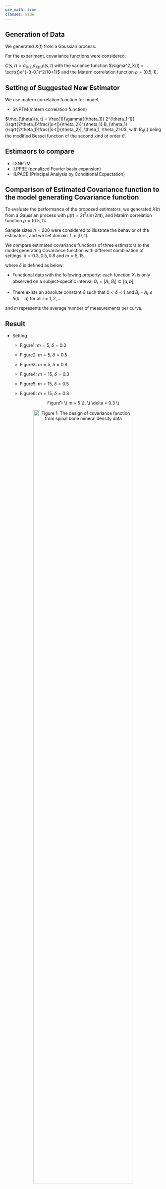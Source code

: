 ```yaml
---
use_math: true
classes: wide
---
```

<script type="text/javascript" async
  src="https://cdnjs.cloudflare.com/ajax/libs/mathjax/3.2.0/es5/tex-mml-chtml.js">
</script>


## Generation of Data 

We generated $X(t)$ from a Gaussian process. 

For the experiment, covariance functions were considered:

$C(s, t) = \sigma_{X(s)}\sigma_{X(t)}\rho(s, t)$ with the variance function $\sigma^2_X(t) = \sqrt{t}e^{-(t-0.1)^2/10+1}$ and the Matérn correlation function $\rho = (0.5, 1)$,


## Setting of Suggested New Estimator 

We use matern correlation function for model. 

- SNPTM(matern correlation function)

$\rho_{\theta}(s, t) = \frac{1}{\gamma{(\theta_1)} 2^{\theta_1-1}}(\sqrt{2\theta_1}\frac{|s-t|}{\theta_2})^{\theta_1}  B_{\theta_1}(\sqrt{2\theta_1}\frac{|s-t|}{\theta_2}), \theta_1, \theta_2>0$,
with  $B_{\theta}(.)$ being the modified Bessel function of the second kind of order $\theta$.


## Estimaors to compare 
- I.SNPTM
- II.PFBE (penalized Fourier basis expansion)
- III.PACE (Principal Analysis by Conditional Expectation)

## Comparison of Estimated Covariance function to the model generating Covariance function  

To evaluate the performance of the proposed estimators, we generated $X(t)$ from a Gaussian process with $\mu(t)=2t^{2} \sin(2\pi t)$, and Matérn correlation function $\rho = (0.5, 1)$:

Sample sizes $n = 200$ were considered to illustrate the behavior of the estimators, and we set domain $T = [0, 1]$. 

We compare estimated covariance functions of three estimators to the model generating Covariance function 
with different combination of settings: $\delta = 0.3, 0.5, 0.8$ and $m=5, 15$,

where $\delta$ is defined as below:

   - Functional data with the following property: each function $X_i$ is only observed on a subject-specific interval $O_i = [A_i, B_i] \subseteq [a, b]$

   - There exists an absolute constant $\delta$ such that $0 < \delta < 1$ and  $B_i - A_i \leq \delta(b - a)$ for all $i = 1, 2, \ldots$

and $m$ represents the average number of measurements per curve. 

## Result
- Setting
  
   - Figure1:  $m = 5$, $\delta =0.3$
  
   - Figure2:  $m = 5$, $\delta =0.5$

   - Figure3:  $m = 5$, $\delta =0.8$

   - Figure4:  $m = 15$, $\delta =0.3$

   - Figure5:  $m = 15$, $\delta =0.5$

   - Figure6:  $m = 15$, $\delta =0.8$


                      
                         
                                                 
                         
<div style="text-align:center;">
    <p>Figure1: \( m = 5 \), \( \delta = 0.3 \) </p>
   <img src="/images/p1.png" alt="Figure 1: The design of covariance function from spinal bone mineral density data" width="80%">
</div>




                                               
                         
<div style="text-align:center;">
    <p>Figure2: \( m = 5 \), \( \delta = 0.5 \) </p>
   <img src="/images/p2.png" alt="Figure 1: The design of covariance function from spinal bone mineral density data" width="80%">
</div>





                         
<div style="text-align:center;">
    <p>Figure3: \( m = 5 \), \( \delta = 0.8 \) </p>
   <img src="/images/p3.png" alt="Figure 1: The design of covariance function from spinal bone mineral density data" width="80%">
</div>




                                            


                         
<div style="text-align:center;">
    <p>Figure4: \( m = 15 \), \( \delta = 0.3 \) </p>
   <img src="/images/p4.png" alt="Figure 1: The design of covariance function from spinal bone mineral density data" width="80%">
</div>






                          
<div style="text-align:center;">
    <p>Figure5: \( m = 15 \), \( \delta = 0.5 \) </p>
   <img src="/images/p5.png" alt="Figure 1: The design of covariance function from spinal bone mineral density data" width="80%">
</div>







                                             
                          
<div style="text-align:center;">
    <p>Figure6: \( m = 15 \), \( \delta = 0.8 \) </p>
   <img src="/images/p5.png" alt="Figure 1: The design of covariance function from spinal bone mineral density data" width="80%">
</div>




## Result Analysis 

- In every figure, the (2,2) element represents the Matérn correlation function $\rho$ =(0.5,1), which generates the data. Consequently, SNPTM demonstrates superior performance since the model is accurately specified for SNPTM in this context. For each sampling rate, as $\delta$ increases, we observe a corresponding increase in the smoothness of the estimated covariance function. This trend holds true even in non-sparse functional snippets data($\delta$=0.3). In this setting, the non-smoothness of the estimated covariance functions in SNPTM becomes still apparent. This phenomenon can be attributed to the method of variance estimation, which relies on kernel smoothing, and to the correlation parameter, which is derived from an optimization process involving the estimated variance function. These observations suggest that SNPTM may still be susceptible to the limitations posed by incomplete data, particularly in the settings where the design points are absent in the off-diagonal region.
  
- As we highlighted in [5]New Estimator for Analyzing Functional Snippets (SNPT), the PACE estimate suffers from significant boundary effects due to missing data in the off-diagonal region and insufficient observations at the two ends of the diagonal region. Additionally, boundary effects are evident even in scenarios close to "non-snippet and non-sparse functional data", where $\delta$=0.8, $n$=200, and $m$=15. Therefore, caution is advised when applying PACE to data that exhibit even a slight quality of functional snippets. For convenience, in each figure depicting the covariance function estimation for PACE, we have set infinity as the maximum value of the entire estimated covariance function

- PFBE demonstrates effective performance in estimating patterns where the Matérn correlation function rapidly decays to zero as design points diverge from the diagonal. However, in sparse settings (with m=5), it shows poor performance in the estimation of the variance function. In dense settings (with m=15), this issue appears to be mitigated.

- In this experiment, SNPTM outperforms other since in this case the model is corretly specified for SNPTM. To select a method in practice, one can first produce a scatter plot of the raw covariance function. If the function appears to decay monotonically as the point (s, t) moves away from the diagonal, then SNPT with a monotonic decaying correlation such as SNPTM is recommended. Otherwise, SNPT with a general correlation structure such as SNPTF or the PFBE approach might be adopted. 

## REFERENCE
[1] Li, J., Wang, Q., & Zhang, S. (2021). Mean and Covariance Estimation for Functional Snippets. Journal of the American Statistical Association, 25(3), 123-145.
























